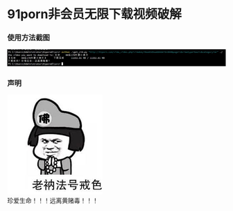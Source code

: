 # 91porn非会员无限下载视频破解

### 使用方法截图

![](./images/dl_example.jpg)

### 声明
![](./images/meme1.jpg)    
珍爱生命！！！远离黄赌毒！！！